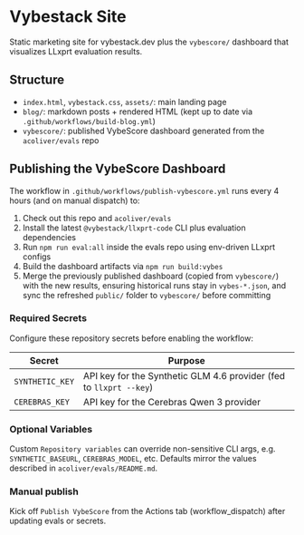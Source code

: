 # Vybestack Site

Static marketing site for vybestack.dev plus the `vybescore/` dashboard that visualizes LLxprt evaluation results.

## Structure

- `index.html`, `vybestack.css`, `assets/`: main landing page
- `blog/`: markdown posts + rendered HTML (kept up to date via `.github/workflows/build-blog.yml`)
- `vybescore/`: published VybeScore dashboard generated from the `acoliver/evals` repo

## Publishing the VybeScore Dashboard

The workflow in `.github/workflows/publish-vybescore.yml` runs every 4 hours (and on manual dispatch) to:

1. Check out this repo and `acoliver/evals`
2. Install the latest `@vybestack/llxprt-code` CLI plus evaluation dependencies
3. Run `npm run eval:all` inside the evals repo using env-driven LLxprt configs
4. Build the dashboard artifacts via `npm run build:vybes`
5. Merge the previously published dashboard (copied from `vybescore/`) with the new results, ensuring historical runs stay in `vybes-*.json`, and sync the refreshed `public/` folder to `vybescore/` before committing

### Required Secrets

Configure these repository secrets before enabling the workflow:

| Secret | Purpose |
| --- | --- |
| `SYNTHETIC_KEY` | API key for the Synthetic GLM 4.6 provider (fed to `llxprt --key`) |
| `CEREBRAS_KEY` | API key for the Cerebras Qwen 3 provider |

### Optional Variables

Custom `Repository variables` can override non-sensitive CLI args, e.g. `SYNTHETIC_BASEURL`, `CEREBRAS_MODEL`, etc. Defaults mirror the values described in `acoliver/evals/README.md`.

### Manual publish

Kick off `Publish VybeScore` from the Actions tab (workflow_dispatch) after updating evals or secrets.
